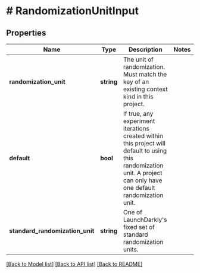 # # RandomizationUnitInput

## Properties

Name | Type | Description | Notes
------------ | ------------- | ------------- | -------------
**randomization_unit** | **string** | The unit of randomization. Must match the key of an existing context kind in this project. |
**default** | **bool** | If true, any experiment iterations created within this project will default to using this randomization unit. A project can only have one default randomization unit. |
**standard_randomization_unit** | **string** | One of LaunchDarkly&#39;s fixed set of standard randomization units. |

[[Back to Model list]](../../README.md#models) [[Back to API list]](../../README.md#endpoints) [[Back to README]](../../README.md)
